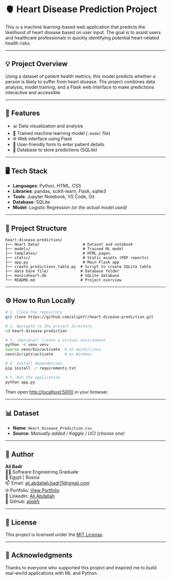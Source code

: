 
# 🫀 Heart Disease Prediction Project

This is a machine learning-based web application that predicts the likelihood of heart disease based on user input. The goal is to assist users and healthcare professionals in quickly identifying potential heart-related health risks.

---

## 💡 Project Overview

Using a dataset of patient health metrics, this model predicts whether a person is likely to suffer from heart disease. The project combines data analysis, model training, and a Flask web interface to make predictions interactive and accessible.

---

## 🚀 Features

- 📊 Data visualization and analysis
- 🧠 Trained machine learning model (`.model` file)
- 🌐 Web interface using Flask
- 📝 User-friendly form to enter patient details
- 📁 Database to store predictions (SQLite)

---

## 🖥️ Tech Stack

- **Languages**: Python, HTML, CSS
- **Libraries**: pandas, scikit-learn, Flask, sqlite3
- **Tools**: Jupyter Notebook, VS Code, Git
- **Database**: SQLite
- **Model**: Logistic Regression *(or the actual model used)*

---

## 📂 Project Structure

```
heart-disease-prediction/
├── Heart Data/                   # Dataset and notebook
├── models/                       # Trained ML model
├── templates/                    # HTML pages
├── static/                       # Static assets (PDF reports)
├── app.py                        # Main Flask app
├── create_predictions_table.py  # Script to create SQLite table
├── data base file/              # Database folder
├── monicaheart.db               # SQLite database
└── README.md                    # Project overview
```

---

## ⚙️ How to Run Locally

```bash
# 1. Clone the repository
git clone https://github.com/alipkfr/heart-disease-prediction.git

# 2. Navigate to the project directory
cd heart-disease-prediction

# 3. (Optional) Create a virtual environment
python -m venv venv
source venv/bin/activate  # on macOS/Linux
venv\Scripts\activate     # on Windows

# 4. Install dependencies
pip install -r requirements.txt

# 5. Run the application
python app.py
```

Then open [http://localhost:5000](http://localhost:5000) in your browser.

---

## 📊 Dataset

- **Name**: `Heart_Disease_Prediction.csv`
- **Source**: *Manually added / Kaggle / UCI (choose one)*

---

## 👤 Author

**Ali Badr**  
🧑‍💻 Software Engineering Graduate  
📍 Egypt | Russia  
📫 Email: ali.abdallah.badr11@gmail.com  
🌐 Portfolio: [View Portfolio](https://port-ai-folio-builder.lovable.app/#contact)  
🔗 LinkedIn: [Ali Abdallah](https://www.linkedin.com/in/ali-abdallah-16064a319/)  
📂 GitHub: [alipkfr](https://github.com/alipkfr)

---

## 📜 License

This project is licensed under the [MIT License](LICENSE).

---

## 🙌 Acknowledgments

Thanks to everyone who supported this project and inspired me to build real-world applications with ML and Python.
